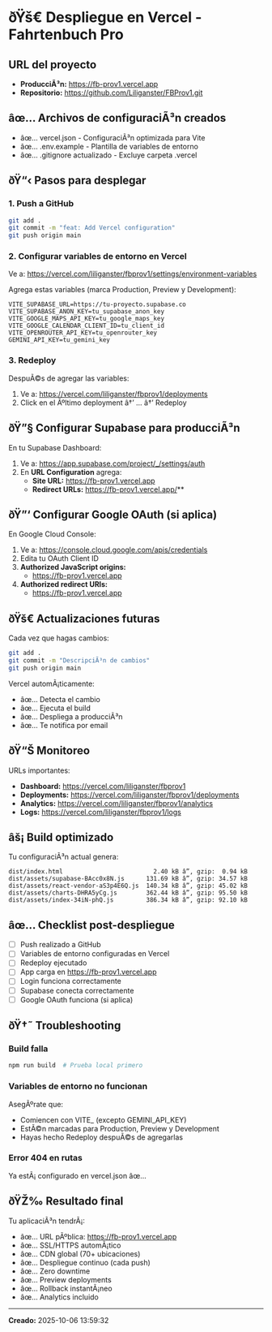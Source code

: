 ﻿# ðŸš€ Despliegue en Vercel - Fahrtenbuch Pro

## URL del proyecto
- **ProducciÃ³n:** https://fb-prov1.vercel.app
- **Repositorio:** https://github.com/Liliganster/FBProv1.git

## âœ… Archivos de configuraciÃ³n creados

- âœ… vercel.json - ConfiguraciÃ³n optimizada para Vite
- âœ… .env.example - Plantilla de variables de entorno
- âœ… .gitignore actualizado - Excluye carpeta .vercel

## ðŸ“‹ Pasos para desplegar

### 1. Push a GitHub

```bash
git add .
git commit -m "feat: Add Vercel configuration"
git push origin main
```

### 2. Configurar variables de entorno en Vercel

Ve a: https://vercel.com/liliganster/fbprov1/settings/environment-variables

Agrega estas variables (marca Production, Preview y Development):

```env
VITE_SUPABASE_URL=https://tu-proyecto.supabase.co
VITE_SUPABASE_ANON_KEY=tu_supabase_anon_key
VITE_GOOGLE_MAPS_API_KEY=tu_google_maps_key
VITE_GOOGLE_CALENDAR_CLIENT_ID=tu_client_id
VITE_OPENROUTER_API_KEY=tu_openrouter_key
GEMINI_API_KEY=tu_gemini_key
```

### 3. Redeploy

DespuÃ©s de agregar las variables:
1. Ve a: https://vercel.com/liliganster/fbprov1/deployments
2. Click en el Ãºltimo deployment â†’ ... â†’ Redeploy

## ðŸ”§ Configurar Supabase para producciÃ³n

En tu Supabase Dashboard:

1. Ve a: https://app.supabase.com/project/_/settings/auth
2. En **URL Configuration** agrega:
   - **Site URL:** https://fb-prov1.vercel.app
   - **Redirect URLs:** https://fb-prov1.vercel.app/**

## ðŸ”‘ Configurar Google OAuth (si aplica)

En Google Cloud Console:

1. Ve a: https://console.cloud.google.com/apis/credentials
2. Edita tu OAuth Client ID
3. **Authorized JavaScript origins:**
   - https://fb-prov1.vercel.app
4. **Authorized redirect URIs:**
   - https://fb-prov1.vercel.app

## ðŸš€ Actualizaciones futuras

Cada vez que hagas cambios:

```bash
git add .
git commit -m "DescripciÃ³n de cambios"
git push origin main
```

Vercel automÃ¡ticamente:
- âœ… Detecta el cambio
- âœ… Ejecuta el build  
- âœ… Despliega a producciÃ³n
- âœ… Te notifica por email

## ðŸ“Š Monitoreo

URLs importantes:
- **Dashboard:** https://vercel.com/liliganster/fbprov1
- **Deployments:** https://vercel.com/liliganster/fbprov1/deployments
- **Analytics:** https://vercel.com/liliganster/fbprov1/analytics
- **Logs:** https://vercel.com/liliganster/fbprov1/logs

## âš¡ Build optimizado

Tu configuraciÃ³n actual genera:

```
dist/index.html                         2.40 kB â”‚ gzip:  0.94 kB
dist/assets/supabase-BAcc0x8N.js      131.69 kB â”‚ gzip: 34.57 kB
dist/assets/react-vendor-aS3p4E6Q.js  140.34 kB â”‚ gzip: 45.02 kB
dist/assets/charts-DHRA5yCg.js        362.44 kB â”‚ gzip: 95.50 kB
dist/assets/index-34iN-phQ.js         386.34 kB â”‚ gzip: 92.10 kB
```

## âœ… Checklist post-despliegue

- [ ] Push realizado a GitHub
- [ ] Variables de entorno configuradas en Vercel
- [ ] Redeploy ejecutado
- [ ] App carga en https://fb-prov1.vercel.app
- [ ] Login funciona correctamente
- [ ] Supabase conecta correctamente
- [ ] Google OAuth funciona (si aplica)

## ðŸ†˜ Troubleshooting

### Build falla

```bash
npm run build  # Prueba local primero
```

### Variables de entorno no funcionan

AsegÃºrate que:
- Comiencen con VITE_ (excepto GEMINI_API_KEY)
- EstÃ©n marcadas para Production, Preview y Development
- Hayas hecho Redeploy despuÃ©s de agregarlas

### Error 404 en rutas

Ya estÃ¡ configurado en vercel.json âœ…

## ðŸŽ‰ Resultado final

Tu aplicaciÃ³n tendrÃ¡:

- âœ… URL pÃºblica: https://fb-prov1.vercel.app
- âœ… SSL/HTTPS automÃ¡tico
- âœ… CDN global (70+ ubicaciones)
- âœ… Despliegue continuo (cada push)
- âœ… Zero downtime
- âœ… Preview deployments
- âœ… Rollback instantÃ¡neo
- âœ… Analytics incluido

---

**Creado:** 2025-10-06 13:59:32
